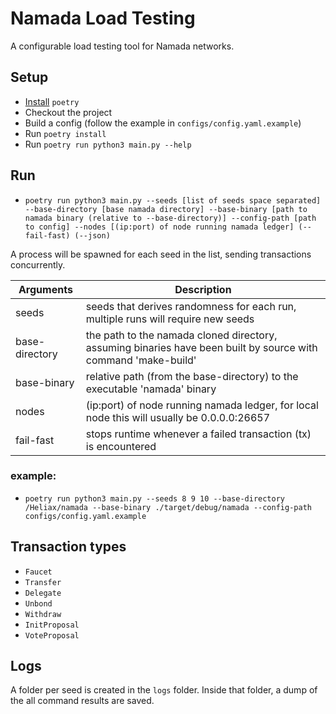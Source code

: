 # Namada Load Testing

A configurable load testing tool for Namada networks.

## Setup

- [Install](https://python-poetry.org/docs/#installation) `poetry`
- Checkout the project
- Build a config (follow the example in `configs/config.yaml.example`)
- Run `poetry install`
- Run `poetry run python3 main.py --help`

## Run

- `poetry run python3 main.py --seeds [list of seeds space separated] --base-directory [base namada directory] --base-binary [path to namada binary (relative to --base-directory)] --config-path [path to config] --nodes [(ip:port) of node running namada ledger] (--fail-fast) (--json)`


A process will be spawned for each seed in the list, sending transactions concurrently.

| Arguments | Description |
| -------- | -------- |
| seeds     | seeds that derives randomness for each run, multiple runs will require new seeds   |
| base-directory| the path to the namada cloned directory, assuming binaries have been built by source with command 'make-build'   |
| base-binary     | relative path (from the base-directory) to the executable 'namada' binary  |
| nodes     | (ip:port) of node running namada ledger, for local node this will usually be 0.0.0.0:26657 |
| fail-fast | stops runtime whenever a failed transaction (tx) is encountered   |

### example:

- `poetry run python3 main.py --seeds 8 9 10 --base-directory /Heliax/namada --base-binary ./target/debug/namada --config-path configs/config.yaml.example`

## Transaction types

- `Faucet`
- `Transfer`
- `Delegate`
- `Unbond`
- `Withdraw`
- `InitProposal`
- `VoteProposal`

## Logs

A folder per seed is created in the `logs` folder. Inside that folder, a dump of the all command results are saved.